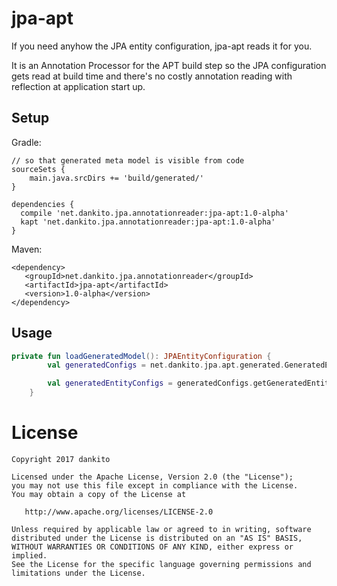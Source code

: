 # jpa-apt

If you need anyhow the JPA entity configuration, jpa-apt reads it for you.

It is an Annotation Processor for the APT build step
so the JPA configuration gets read at build time and there's no costly annotation reading with reflection at application start up.


## Setup

Gradle:
```
// so that generated meta model is visible from code
sourceSets {
    main.java.srcDirs += 'build/generated/'
}

dependencies {
  compile 'net.dankito.jpa.annotationreader:jpa-apt:1.0-alpha'
  kapt 'net.dankito.jpa.annotationreader:jpa-apt:1.0-alpha'
}
```

Maven:
```
<dependency>
   <groupId>net.dankito.jpa.annotationreader</groupId>
   <artifactId>jpa-apt</artifactId>
   <version>1.0-alpha</version>
</dependency>
```


## Usage

```kotlin
private fun loadGeneratedModel(): JPAEntityConfiguration {
        val generatedConfigs = net.dankito.jpa.apt.generated.GeneratedEntityConfigs()

        val generatedEntityConfigs = generatedConfigs.getGeneratedEntityConfigs()
    }
```


# License

    Copyright 2017 dankito

    Licensed under the Apache License, Version 2.0 (the "License");
    you may not use this file except in compliance with the License.
    You may obtain a copy of the License at

       http://www.apache.org/licenses/LICENSE-2.0

    Unless required by applicable law or agreed to in writing, software
    distributed under the License is distributed on an "AS IS" BASIS,
    WITHOUT WARRANTIES OR CONDITIONS OF ANY KIND, either express or implied.
    See the License for the specific language governing permissions and
    limitations under the License.